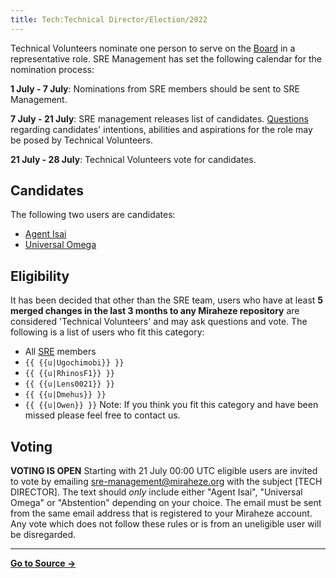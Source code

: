 ```yaml
---
title: Tech:Technical Director/Election/2022
---
```


Technical Volunteers nominate one person to serve on the [Board](https://meta.miraheze.org/wiki/Board) in a representative role. SRE Management has set the following calendar for the nomination process:

**1 July - 7 July**: Nominations from SRE members should be sent to SRE Management.

**7 July - 21 July**: SRE management releases list of candidates. [Questions](https://meta.miraheze.org/wiki//Questions) regarding candidates' intentions, abilities and aspirations for the role may be posed by Technical Volunteers.

**21 July - 28 July**: Technical Volunteers vote for candidates.

## Candidates 

The following two users are candidates:
* [Agent Isai](https://meta.miraheze.org/wiki/User:Agent_Isai)
* [Universal Omega](https://meta.miraheze.org/wiki/User:Universal_Omega)

## Eligibility 

It has been decided that other than the SRE team, users who have at least **5 merged changes in the last 3 months to any Miraheze repository** are considered 'Technical Volunteers' and may ask questions and vote. The following is a list of users who fit this category:
* All [SRE](https://meta.miraheze.org/wiki/SRE) members
* `{{ {{u|Ugochimobi}} }}`
* `{{ {{u|RhinosF1}} }}`
* `{{ {{u|Lens0021}} }}`
* `{{ {{u|Dmehus}} }}`
* `{{ {{u|Owen}} }}`
Note: If you think you fit this category and have been missed please feel free to contact us.

## Voting 

**VOTING IS OPEN**
Starting with 21 July 00:00 UTC eligible users are invited to vote by emailing sre-management@miraheze.org with the subject [TECH DIRECTOR]. The text should *only* include either "Agent Isai", "Universal Omega" or "Abstention" depending on your choice. The email must be sent from the same email address that is registered to your Miraheze account. Any vote which does not follow these rules or is from an uneligible user will be disregarded.



----
**[Go to Source &rarr;](https://meta.miraheze.org/wiki/Tech:Technical_Director/Election/2022)**